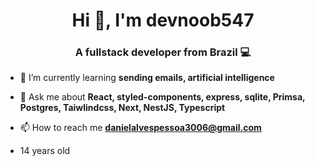 <h1 align="center">Hi 👋, I'm devnoob547</h1>
<h3 align="center">A fullstack developer from Brazil 💻</h3>

- 🌱 I’m currently learning **sending emails, artificial intelligence**

- 💬 Ask me about **React, styled-components, express, sqlite, Primsa, Postgres, Taiwlindcss, Next, NestJS, Typescript**

- 📫 How to reach me **danielalvespessoa3006@gmail.com**
 
- 14 years old 
